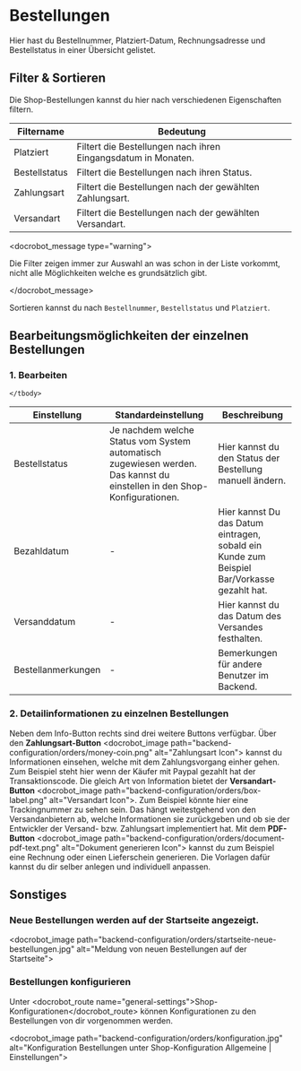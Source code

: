 # Bestellungen

Hier hast du Bestellnummer, Platziert-Datum, Rechnungsadresse und Bestellstatus in einer Übersicht gelistet.

## Filter & Sortieren

Die Shop-Bestellungen kannst du hier nach verschiedenen Eigenschaften filtern. 

<table>
	<thead>
		<tr>
			<th>Filtername</th>
			<th>Bedeutung</th>
		</tr>
	</thead>
	<tbody>
		<tr>
			<td>Platziert</td>
			<td>Filtert die Bestellungen nach ihren Eingangsdatum in Monaten.</td>
		</tr>
		<tr>
			<td>Bestellstatus</td>
			<td>Filtert die Bestellungen nach ihren Status.</td>
		</tr>
		<tr>
			<td>Zahlungsart</td>
			<td>Filtert die Bestellungen nach der gewählten Zahlungsart.</td>
		</tr>
		<tr>
			<td>Versandart</td>
			<td>Filtert die Bestellungen nach der gewählten Versandart.</td>
		</tr>
	</tbody>
</table>

<docrobot_message type="warning"><p>Die Filter zeigen immer zur Auswahl an was schon in der Liste vorkommt, nicht alle Möglichkeiten welche es grundsätzlich gibt.</p></docrobot_message>

Sortieren kannst du nach `Bestellnummer`, `Bestellstatus` und `Platziert`.

## Bearbeitungsmöglichkeiten der einzelnen Bestellungen

### 1. Bearbeiten

<table>
	<thead>
		<tr>
			<th>Einstellung</th>
			<th>Standardeinstellung</th>
			<th>Beschreibung</th>
		</tr>
	</thead>
	<tbody>
		<tr>
			<td>Bestellstatus</td>
			<td>Je nachdem welche Status vom System automatisch zugewiesen werden. Das kannst du einstellen in den Shop-Konfigurationen.</td>
			<td>Hier kannst du den Status der Bestellung manuell ändern.</td>
		</tr>
		<tr>
			<td>Bezahldatum</td>
			<td>-</td>
			<td>Hier kannst Du das Datum eintragen, sobald ein Kunde zum Beispiel Bar/Vorkasse gezahlt hat.</td>
		</tr>
		<tr>
			<td>Versanddatum</td>
			<td>-</td>
			<td>Hier kannst du das Datum des Versandes festhalten.</td>
		</tr>
		<tr>
			<td>Bestellanmerkungen</td>
			<td>-</td>
			<td>Bemerkungen für andere Benutzer im Backend.</td>
		</tr>
		
	</tbody>
</table>

### 2. Detailinformationen zu einzelnen Bestellungen

Neben dem Info-Button rechts sind drei weitere Buttons verfügbar. Über den **Zahlungsart-Button** <docrobot_image path="backend-configuration/orders/money-coin.png" alt="Zahlungsart Icon"> kannst du Informationen einsehen, welche mit dem Zahlungsvorgang einher gehen. Zum Beispiel steht hier wenn der Käufer mit Paypal gezahlt hat der Transaktionscode. Die gleich Art von Information bietet der **Versandart-Button** <docrobot_image path="backend-configuration/orders/box-label.png" alt="Versandart Icon">. Zum Beispiel könnte hier eine Trackingnummer zu sehen sein. Das hängt weitestgehend von den Versandanbietern ab, welche Informationen sie zurückgeben und ob sie der Entwickler der Versand- bzw. Zahlungsart implementiert hat. Mit dem **PDF-Button** <docrobot_image path="backend-configuration/orders/document-pdf-text.png" alt="Dokument generieren Icon"> kannst du zum Beispiel eine Rechnung oder einen Lieferschein generieren.
Die Vorlagen dafür kannst du dir selber anlegen und individuell anpassen.

## Sonstiges
### Neue Bestellungen werden auf der Startseite angezeigt.

<docrobot_image path="backend-configuration/orders/startseite-neue-bestellungen.jpg" alt="Meldung von neuen Bestellungen auf der Startseite">  

### Bestellungen konfigurieren

Unter <docrobot_route name="general-settings">Shop-Konfigurationen</docrobot_route> können Konfigurationen zu den Bestellungen von dir vorgenommen werden. 

<docrobot_image path="backend-configuration/orders/konfiguration.jpg" alt="Konfiguration Bestellungen unter Shop-Konfiguration Allgemeine | Einstellungen">  
	

